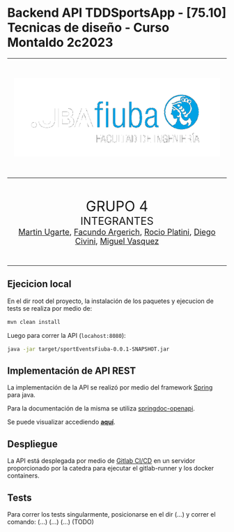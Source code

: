 # Backend API TDDSportsApp - [75.10] Tecnicas de diseño - Curso Montaldo 2c2023

---

<br>
<p align="center">
  <a href="#/"><img src="https://raw.githubusercontent.com/MiguelV5/MiguelV5/main/misc/logofiubatransparent_partialwhite.png" height="180"/></a>
</p>
<br>

---

<br>
<p align="center">
<font size="+3">
GRUPO 4
</font>
<br>
<font size="+2">
INTEGRANTES
</font>
<br>
<font size="+1">
<a href="https://github.com/MartinUgarte">Martin Ugarte</a>, 
<a href="https://github.com/bonshot">Facundo Argerich</a>, 
<a href="https://github.com/rplatini">Rocio Platini</a>, 
<a href="https://github.com/DiegoCivi">Diego Civini</a>, 
<a href="https://github.com/MiguelV5">Miguel Vasquez</a>
</font>
</p>
<br>


---

## Ejecicion local

En el dir root del proyecto, la instalación de los paquetes y ejecucion de tests se realiza por medio de:

```bash
mvn clean install
```

Luego para correr la API (`locahost:8080`):

```bash
java -jar target/sportEventsFiuba-0.0.1-SNAPSHOT.jar
```

## Implementación de API REST

La implementación de la API se realizó por medio del framework [Spring](https://spring.io/) para java.

Para la documentación de la misma se utiliza [springdoc-openapi](https://springdoc.org/). 

Se puede visualizar accediendo **[aquí](https://grupo-4.2023.tecnicasdedisenio.com.ar:34001/swagger-ui.html)**.


## Despliegue    

La API está desplegada por medio de [Gitlab CI/CD](https://docs.gitlab.com/ee/ci/)
en un servidor proporcionado por la catedra para ejecutar el gitlab-runner y los docker containers.

## Tests

Para correr los tests singularmente, posicionarse en el dir (...) y correr el comando:
(...)
(...)
(...)
(TODO)
